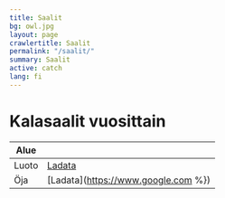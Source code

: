 ```yaml
---
title: Saalit
bg: owl.jpg
layout: page
crawlertitle: Saalit
permalink: "/saalit/"
summary: Saalit
active: catch
lang: fi
---
```


# Kalasaalit vuosittain

| Alue  |  |
| ------------- | ------------- |
| Luoto  | [Ladata](https://www.google.com)  |
| Öja  | [Ladata](https://www.google.com %})  |
